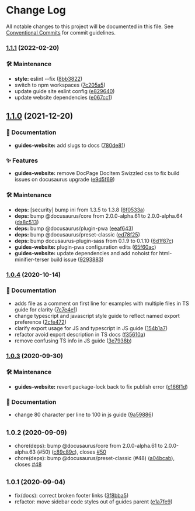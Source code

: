 # Change Log

All notable changes to this project will be documented in this file.
See [Conventional Commits](https://conventionalcommits.org) for commit guidelines.

### [1.1.1](https://github.com/wwnorton/style/compare/guides-website@1.1.0...guides-website@1.1.1) (2022-02-20)


### 🛠 Maintenance

* **style:** eslint --fix ([8bb3822](https://github.com/wwnorton/style/commit/8bb382238a2d05d9e3a92dc3e3ca9df34ec99d9d))
* switch to npm workspaces ([7c205a5](https://github.com/wwnorton/style/commit/7c205a538ac797eb0faf20955d6c29f20ea8edc1))
* update guide site eslint config ([e829640](https://github.com/wwnorton/style/commit/e829640a4e3978507c49fc6436243914078deefd))
* update website dependencies ([e067cc1](https://github.com/wwnorton/style/commit/e067cc145bdb6deeca2344d32abfbfde9135bc0f))



## [1.1.0](https://github.com/wwnorton/style/compare/guides-website@1.0.4...guides-website@1.1.0) (2021-12-20)


### 📝 Documentation

* **guides-website:** add slugs to docs ([780de81](https://github.com/wwnorton/style/commit/780de81e45f4a7a456078a0fa3114ac1eacf7bbe))


### ✨ Features

* **guides-website:** remove DocPage DocItem Swizzled css to fix build issues on docusaurus upgrade ([e9d5f69](https://github.com/wwnorton/style/commit/e9d5f698619c51e076ae5652c35fc58205bba640))


### 🛠 Maintenance

* **deps:** [security] bump ini from 1.3.5 to 1.3.8 ([6f0533a](https://github.com/wwnorton/style/commit/6f0533a8ea080defc951442757b575ca5606b83b))
* **deps:** bump @docusaurus/core from 2.0.0-alpha.61 to 2.0.0-alpha.64 ([da8c513](https://github.com/wwnorton/style/commit/da8c51372dcb74910a7844c4a7e4cc0ff1ddf1ac))
* **deps:** bump @docusaurus/plugin-pwa ([eeaf643](https://github.com/wwnorton/style/commit/eeaf643f15c13585fa52f29a4e7ebc30ea26e703))
* **deps:** bump @docusaurus/preset-classic ([ed78f25](https://github.com/wwnorton/style/commit/ed78f25d79d5037cc73b4219943d8e6d87bb1f58))
* **deps:** bump docusaurus-plugin-sass from 0.1.9 to 0.1.10 ([6d1f87c](https://github.com/wwnorton/style/commit/6d1f87c79d3d2c4e0cc6b6917160b1062e4048f5))
* **guides-website:** plugin-pwa configuration edits ([65f60ac](https://github.com/wwnorton/style/commit/65f60acc634bea6056c7ad8652a4fb6c8e4ad7bb))
* **guides-website:** update dependencies and add nohoist for html-minifier-terser build issue ([9293883](https://github.com/wwnorton/style/commit/92938836e3e374077e0485d8c5b36f569f8488ce))



### [1.0.4](https://github.com/WWNorton/style/compare/guides-website@1.0.3...guides-website@1.0.4) (2020-10-14)


### 📝 Documentation

* adds file as a comment on first line for examples with multiple files in TS guide for clarity ([7c7e4e1](https://github.com/WWNorton/style/commit/7c7e4e1eceaa1abc16d294fc6ab31cf6c26a33ef))
* change typescript and javascript style guide to reflect named export preference ([2cfe472](https://github.com/WWNorton/style/commit/2cfe4727ff95f5767b1c7932882504c9f74db28f))
* clarify export usage for JS and typescript in JS guide ([154b1a7](https://github.com/WWNorton/style/commit/154b1a72a6f50585d42210b6bdd021d5f5b78123))
* refactor avoid export description in TS docs ([f35610a](https://github.com/WWNorton/style/commit/f35610a2a494625b7cccca3fee2469f35819faf6))
* remove confusing TS info in JS guide ([3e7938b](https://github.com/WWNorton/style/commit/3e7938be4678674c2e8b365a9c6fb122e3fea32a))



### [1.0.3](https://github.com/WWNorton/style/compare/guides-website@1.0.2...guides-website@1.0.3) (2020-09-30)


### 🛠 Maintenance

* **guides-website:** revert package-lock back to fix publish error ([c166f1d](https://github.com/WWNorton/style/commit/c166f1d166858b195242bc94b7c6d82d83578ed8))


### 📝 Documentation

* change 80 character per line to 100 in js guide ([9a59886](https://github.com/WWNorton/style/commit/9a59886bc9ae8b1944c16d919a235e312bae5b45))



## <small>1.0.2 (2020-09-09)</small>

* chore(deps): bump @docusaurus/core from 2.0.0-alpha.61 to 2.0.0-alpha.63 (#50) ([c89c89c](https://github.com/WWNorton/style/commit/c89c89c)), closes [#50](https://github.com/WWNorton/style/issues/50)
* chore(deps): bump @docusaurus/preset-classic (#48) ([a04bcab](https://github.com/WWNorton/style/commit/a04bcab)), closes [#48](https://github.com/WWNorton/style/issues/48)





## <small>1.0.1 (2020-09-04)</small>

* fix(docs): correct broken footer links ([3f8bba5](https://github.com/WWNorton/style/commit/3f8bba5))
* refactor: move sidebar code styles out of guides parent ([e1a7fe9](https://github.com/WWNorton/style/commit/e1a7fe9))
